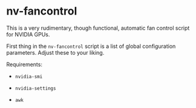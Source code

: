 # nv-fancontrol

This is a very rudimentary, though functional, automatic fan control script for NVIDIA GPUs.

First thing in the `nv-fancontrol` script is a list of global configuration parameters. Adjust these to your liking.

Requirements:

 - `nvidia-smi`

 - `nvidia-settings`

 - `awk`
